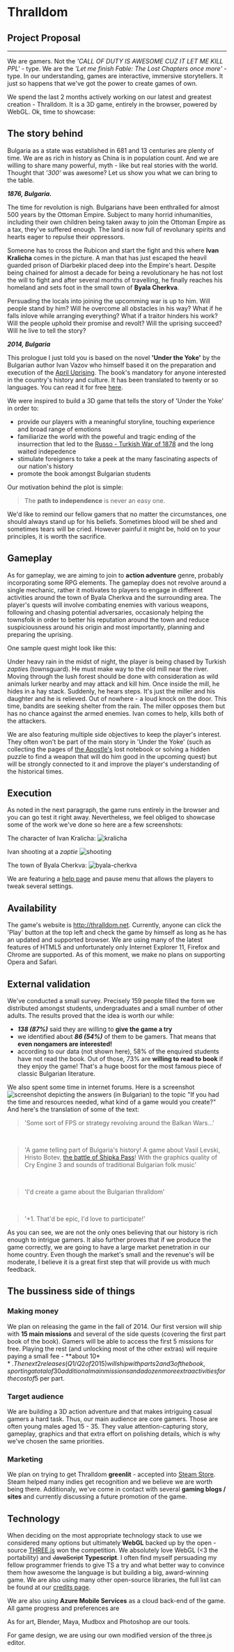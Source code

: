 ﻿# Thralldom
## Project Proposal
---
We are gamers. Not the *'CALL OF DUTY IS AWESOME CUZ IT LET ME KILL PPL'* - type. We are the *'Let me finish Fable: The Lost Chapters once more'* - type. In our understanding, games are interactive, immersive storytellers. It just so happens that we've got the power to create games of own. 

We spend the last 2 months actively working on our latest and greatest creation - Thralldom. It is a 3D game, entirely in the browser, powered by WebGL. Ok, time to showcase:

## The story behind
Bulgaria as a state was established in 681 and 13 centuries are plenty of time. We are as rich in history as China is in population count. And we are willing to share many powerful, myth - like but real stories with the world. Thought that *'300'* was awesome? Let us show you what we can bring to the table.

***1876, Bulgaria.***

The time for revolution is nigh. Bulgarians have been enthralled for almost 500 years by the Ottoman Empire. Subject to many horrid inhumanities, including their own children being taken away to join the Ottoman Empire as a tax, they've suffered enough. The land is now full of revolunary spirits and hearts eager to repulse their oppressors. 

Someone has to cross the Rubicon and start the fight and this where **Ivan Kralicha** comes in the picture. A man that has just escaped the heavil guarded prison of Diarbekir placed deep into the Empire's heart. Despite being chained for almost a decade for being a revolutionary he has not lost the will to fight and after several months of travelling, he finally reaches his homeland and sets foot in the small town of **Byala Cherkva**.

Persuading the locals into joining the upcomming war is up to him. Will people stand by him? Will he overcome all obstacles in his way? What if he falls inlove while arranging everything? What if a traitor hinders his work? Will the people uphold their promise and revolt? Will the uprising succeed? Will he live to tell the story?

***2014, Bulgaria***

This prologue I just told you is based on the novel **'Under the Yoke'** by the Bulgarian author Ivan Vazov who himself based it on the preparation and execution of the [April Uprising][april-uprising]. The book's mandatory for anyone interested in the country's history and culture. It has been translated to twenty or so languages. You can read it for free [here][book-link].

We were inspired to build a 3D game that tells the story of 'Under the Yoke' in order to:
* provide our players with a meaningful storyline, touching experience and broad range of emotions
* familiarize the world with the poweful and tragic ending of the insurrection that led to the [Russo - Turkish War of 1878][russo-turkish] and the long waited indepedence
* stimulate foreigners to take a peek at the many fascinating aspects of our nation's history
* promote the book amongst Bulgarian students

Our motivation behind the plot is simple:
> The **path to independence** is never an easy one.

We'd like to remind our fellow gamers that no matter the circumstances, one should always stand up for his beliefs. Sometimes blood will be shed and sometimes tears will be cried. However painful it might be, hold on to your principles, it is worth the sacrifice.

## Gameplay
As for gameplay, we are aiming to join to **action adventure** genre, probably incorporating some RPG elements. The gameplay does not revolve around a single mechanic, rather it motivates to players to engage in different activities around the town of Byala Cherkva and the surrounding area. The player's quests will involve combating enemies with various weapons, following and chasing potential adversaries, occasionaly helping the townsfolk in order to better his reputation around the town and reduce suspiciousness around his origin and most importantly, planning and preparing the uprising. 

One sample quest might look like this:

Under heavy rain in the midst of night, the player is being chased by Turkish *zaptie*s (townsguard). He must make way to the old mill near the river. Moving through the lush forest should be done with consideration as wild animals lurker nearby and may attack and kill him. Once inside the mill, he hides in a hay stack. Suddenly, he hears steps. It's just the miller and his daughter and he is relieved. Out of nowhere - a loud knock on the door. This time, bandits are seeking shelter from the rain. The miller opposes them but has no chance against the armed enemies. Ivan comes to help, kills both of the attackers.

We are also featuring multiple side objectives to keep the player's interest. They often won't be part of the main story in 'Under the Yoke' (such as collecting the pages of [the Apostle's][Levski] lost notebook or solving a hidden puzzle to find a weapon that will do him good in the upcoming quest) but will be strongly connected to it and improve the player's understanding of the historical times.

## Execution
As noted in the next paragraph, the game runs entirely in the browser and you can go test it right away. Nevertheless, we feel obliged to showcase some of the work we've done so here are a few screenshots:

The character of Ivan Kralicha:
![kralicha][kralicha]

Ivan shooting at a *zaptie*
![shooting][shooting]

The town of Byala Cherkva:
![byala-cherkva][byala-cherkva]

We are featuring a [help page][thralldom-help] and pause menu that allows the players to tweak several settings.


## Availability
The game's website is http://thralldom.net. Currently, anyone can click the 'Play' button at the top left and check the game by himself as long as he has an updated and supported browser. We are using many of the latest features of HTML5 and unfortunately only Internet Explorer 11, Firefox and Chrome are supported. As of this moment, we make no plans on supporting Opera and Safari.

## External validation
We've conducted a small survey. Precisely 159 people filled the form we distributed amongst students, undergraduates and a small number of other adults. The results proved that the idea is worth our while:
* ***138 (87%)*** said they are willing to **give the game a try**
* we identified about ***86 (54%)*** of them to be gamers. That means that **even nongamers are interested!**
* according to our data (not shown here), 58% of the enquired students have not read the book. Out of those, 73% are **willing to read to book** if they enjoy the game! That's a huge boost for the most famous piece of classic Bulgarian literature.

We also spent some time in internet forums. Here is a screenshot ![screenshot][thepeople] depicting the answers (in Bulgarian) to the topic "If you had the time and resources needed, what kind of a game would you create?" 
And here's the translation of some of the text:
> 'Some sort of FPS or strategy revolving around the Balkan Wars...'

&nbsp;

> 'A game telling part of Bulgaria's history! A game about Vasil Levski, Hristo Botev, [the battle of Shipka Pass][shipka]! With the graphics quality of Cry Engine 3 and sounds of traditional Bulgarian folk music'

&nbsp;

> 'I'd create a game about the Bulgarian thralldom'

&nbsp;

> '+1. That'd be epic, I'd love to participate!'

As you can see, we are not the only ones believing that our history is rich enough to intrigue gamers. It also further proves that if we produce the game correctly, we are going to have a large market penetration in our home country. Even though the market's small and the revenue's will be moderate, I believe it is a great first step that will provide us with much feedback.

## The bussiness side of things
### Making money
We plan on releasing the game in the fall of 2014. Our first version will ship with **15 main missions** and several of the side quests (covering the first part book of the book). Gamers will be able to access the first 5 missions for free. Playing the rest (and unlocking most of the other extras) will require paying a small fee - **about 10$**. The next 2 releases (Q1/Q2 of 2015) will ship with parts 2 and 3 of the book, sporting a total of 30 additional main missions and a dozen more extra activities for the cost of 5$ per part.
### Target audience
We are building a 3D action adventure and that makes intriguing casual gamers a hard task. Thus, our main audience are core gamers. Those are often young males aged 15 - 35. They value attention-capturing story, gameplay, graphics and that extra effort on polishing details, which is why we've chosen the same priorities.
### Marketing
We plan on trying to get Thralldom **greenlit** - accepted into [Steam Store][greenlight]. Steam helped many indies get recognition and we believe we are worth being there. Additionaly, we've come in contact with several **gaming blogs / sites** and currently discussing a future promotion of the game.


## Technology
When deciding on the most appropriate technology stack to use we considered many options but ultimately **WebGL** backed up by the open - source [THREE.js][three] won the competition. We absolutely love WebGL (<3 the portability) and ~~JavaScript~~ **Typescript**. I often find myself persuading my fellow programmer friends to give TS a try and what better way to convince them how awesome the language is but building a big, award-winning game. We are also using many other open-source libraries, the full list can be found at our [credits page][credits].

We are also using **Azure Mobile Services** as a cloud back-end of the game. All game progress and preferences are 

As for art, Blender, Maya, Mudbox and Photoshop are our tools.

For game design, we are using our own modified version of the three.js editor.

[april-uprising]: http://en.wikipedia.org/wiki/April_Uprising
[book-link]: https://archive.org/details/underyokeromance00vazorich
[russo-turkish]: http://en.wikipedia.org/wiki/Russo-Turkish_War_(1877%E2%80%9378)
[Levski]: http://en.wikipedia.org/wiki/Vasil_Levski
[shipka]: http://en.wikipedia.org/wiki/Battle_of_Shipka_Pass
[three]: http://threejs.org
[credits]: http://thraldom.net/credits.html
[thralldom-help]: http://thralldom.net/help.html
[greenlight]: http://steamcommunity.com/greenlight

[thepeople]: images/thepeople.png
[shooting]: images/shooting.png
[kralicha]: images/kralicha.png
[byala-cherkva]: images/byala-cherkva.png
